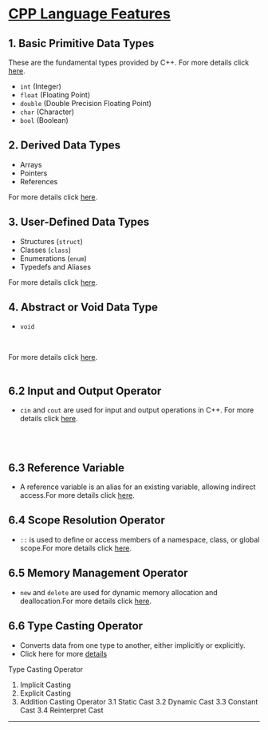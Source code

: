 # [CPP Language Features](#cpp-language-features)

## 1. Basic Primitive Data Types
These are the fundamental types provided by C++. For more details click [here](https://github.com/ingaleshubhankar/CPP-HANDBOOK/blob/main/C%2B%2B%20Language%20Features/DataTypes.md#1-basic-primitive-data-types).
- `int` (Integer)
- `float` (Floating Point)
- `double` (Double Precision Floating Point)
- `char` (Character)
- `bool` (Boolean)

## 2. Derived Data Types
- Arrays
- Pointers
- References<br>

For more details click [here](https://github.com/ingaleshubhankar/CPP-HANDBOOK/blob/main/C%2B%2B%20Language%20Features/DataTypes.md#2-derived-data-types).


## 3. User-Defined Data Types
- Structures (`struct`)
- Classes (`class`)
- Enumerations (`enum`)
- Typedefs and Aliases<br>

For more details click [here](https://github.com/ingaleshubhankar/CPP-HANDBOOK/blob/main/C%2B%2B%20Language%20Features/DataTypes.md#3-user-defined-data-types).


## 4. Abstract or Void Data Type
- `void`
<br>

For more details click [here](https://github.com/ingaleshubhankar/CPP-HANDBOOK/blob/main/C%2B%2B%20Language%20Features/DataTypes.md#4-abstract-or-void-data-type).
<br>
<br>


## 6.2 Input and Output Operator
- `cin` and `cout` are used for input and output operations in C++. For more details click [here](https://github.com/ingaleshubhankar/CPP-HANDBOOK/blob/main/C%2B%2B%20Language%20Features/InputOutputOpr.md#input--output-in-c).
<br>
<br>


## 6.3 Reference Variable
- A reference variable is an alias for an existing variable, allowing indirect access.For more details click [here](https://github.com/ingaleshubhankar/CPP-HANDBOOK/blob/main/C%2B%2B%20Language%20Features/ReferenceVariable.md#reference-variable).


## 6.4 Scope Resolution Operator
- `::` is used to define or access members of a namespace, class, or global scope.For more details click [here](https://github.com/ingaleshubhankar/CPP-HANDBOOK/blob/main/C%2B%2B%20Language%20Features/ScopeResolutionOperator.md#scope-resolution-operator).


## 6.5 Memory Management Operator
- `new` and `delete` are used for dynamic memory allocation and deallocation.For more details click [here](https://github.com/ingaleshubhankar/CPP-HANDBOOK/blob/main/C%2B%2B%20Language%20Features/MemoryManagementOperator.md#memory-management-operators).


## 6.6 Type Casting Operator
- Converts data from one type to another, either implicitly or explicitly.
- Click here for more [details](https://github.com/ingaleshubhankar/CPP-HANDBOOK/blob/main/C%2B%2B%20Language%20Features/TypeCastingOperator.md#type-casting-operator)

Type Casting Operator
1.  Implicit Casting
2.  Explicit Casting
3.  Addition Casting Operator
3.1   Static Cast
3.2   Dynamic Cast
3.3   Constant Cast
3.4   Reinterpret Cast


---
